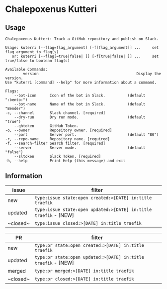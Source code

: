 # Chalepoxenus Kutteri

## Usage

```
Chalepoxenus Kutteri: Track a GitHub repository and publish on Slack.

Usage: kuterri [--flag=flag_argument] [-f[flag_argument]] ...     set flag_argument to flag(s)
   or: kuterri [--flag[=true|false| ]] [-f[true|false| ]] ...     set true/false to boolean flag(s)

Available Commands:
        version                                            Display the version.
Use "kuterri [command] --help" for more information about a command.

Flags:
    --bot-icon      Icon of the bot in Slack.          (default ":bento:")
    --bot-name      Name of the bot in Slack.          (default "Bender")
-c, --channel       Slack channel. [required]          
    --dry-run       Dry run mode.                      (default "true")
    --ghtoken       GitHub Token.                      
-o, --owner         Repository owner. [required]       
    --port          Server port.                       (default "80")
-r, --repo-name     Repository name. [required]        
-f, --search-filter Search filter. [required]          
    --server        Server mode.                       (default "false")
    --sltoken       Slack Token. [required]            
-h, --help          Print Help (this message) and exit 
```

## Information

| issue   | filter                                                           |
|---------|------------------------------------------------------------------|
| new     | `type:issue state:open created:>[DATE] in:title traefik`         |
| updated | `type:issue state:open updated:>[DATE] in:title traefik` - [NEW] |
| ~closed~  | `type:issue closed:>[DATE] in:title traefik`                     |


| PR      | filter                                                        |
|---------|---------------------------------------------------------------|
| new     | `type:pr state:open created:>[DATE] in:title traefik`         |
| updated | `type:pr state:open updated:>[DATE] in:title traefik` - [NEW] |
| merged  | `type:pr merged:>[DATE] in:title traefik`                     |
| ~closed~  | `type:pr closed:>[DATE] in:title traefik`                     |
